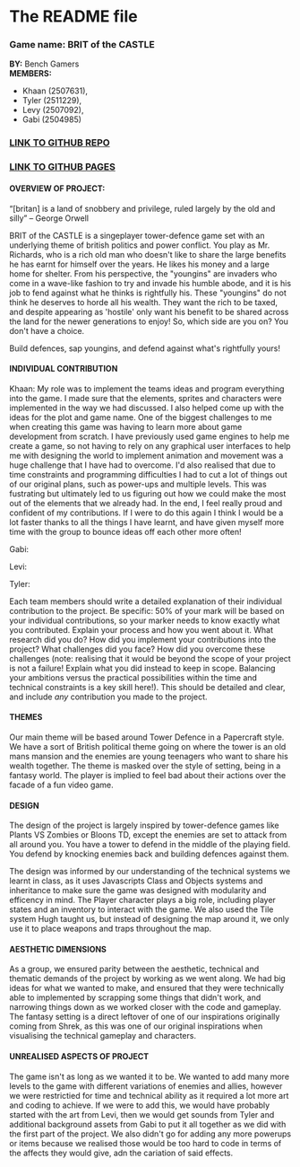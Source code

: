 # The README file


### Game name: **BRIT of the CASTLE**

**BY:** Bench Gamers  
**MEMBERS:**  
- Khaan (2507631),  
- Tyler (2511229),  
- Levy (2507092),  
- Gabi (2504985)

### [LINK TO GITHUB REPO](https://github.com/mistrk7/2507631-2504985-2511229-2507092-ma1805-final-project)  
### [LINK TO GITHUB PAGES](https://mistrk7.github.io/2507631-2504985-2511229-2507092-ma1805-final-project/)

#### **OVERVIEW OF PROJECT:**  

“[britan] is a land of snobbery and privilege, ruled largely by the old and silly” – George Orwell

BRIT of the CASTLE is a singeplayer tower-defence game set with an underlying theme of british politics and power conflict. You play as Mr. Richards, who is a rich old man who doesn't like to share the large benefits he has earnt for himself over the years. He likes his money and a large home for shelter. From his perspective, the "youngins" are invaders who come in a wave-like fashion to try and invade his humble abode, and it is his job to fend against what he thinks is rightfully his. These "youngins" do not think he deserves to horde all his wealth. They want the rich to be taxed, and despite appearing as 'hostile' only want his benefit to be shared across the land for the newer generations to enjoy! So, which side are you on? You don't have a choice.

Build defences, sap youngins, and defend against what's rightfully yours! 

#### **INDIVIDUAL CONTRIBUTION**
Khaan:
My role was to implement the teams ideas and program everything into the game. I made sure that the elements, sprites and characters were implemented in the way we had discussed. I also helped come up with the ideas for the plot and game name. One of the biggest challenges to me when creating this game was having to learn more about game development from scratch. I have previously used game engines to help me create a game, so not having to rely on any graphical user interfaces to help me with designing the world to implement animation and movement was a huge challenge that I have had to overcome. I'd also realised that due to time constraints and programming difficulties I had to cut a lot of things out of our original plans, such as power-ups and multiple levels. This was fustrating but ultimately led to us figuring out how we could make the most out of the elements that we already had. In the end, I feel really proud and confident of my contributions. If I were to do this again I think I would be a lot faster thanks to all the things I have learnt, and have given myself more time with the group to bounce ideas off each other more often!    

Gabi:

Levi:

Tyler:

Each team members should write a detailed explanation of their individual contribution to the project.
Be specific: 50% of your mark will be based on your individual contributions, so your marker needs to
know exactly what you contributed. Explain your process and how you went about it. What research did
you do? How did you implement your contributions into the project? What challenges did you face? How did
you overcome these challenges (note: realising that it would be beyond the scope of your project is
not a failure! Explain what you did instead to keep in scope. Balancing your ambitions versus the
practical possibilities within the time and technical constraints is a key skill here!). This should be
detailed and clear, and include *any* contribution you made to the project.

#### **THEMES**
Our main theme will be based around Tower Defence in a Papercraft style. We have a sort of British political theme going on where the tower is an old mans mansion and the enemies are young teenagers who want to share his wealth together. The theme is masked over the style of setting, being in a fantasy world. The player is implied to feel bad about their actions over the facade of a fun video game. 

#### **DESIGN**
The design of the project is largely inspired by tower-defence games like Plants VS Zombies or Bloons TD, except the enemies are set to attack from all around you. You have a tower to defend in the middle of the playing field. You defend by knocking enemies back and building defences against them. 

The design was informed by our understanding of the technical systems we learnt in class, as it uses Javascripts Class and Objects systems and inheritance to make sure the game was designed with modularity and efficency in mind. The Player character plays a big role, including player states and an inventory to interact with the game. We also used the Tile system Hugh taught us, but instead of designing the map around it, we only use it to place weapons and traps throughout the map. 

#### **AESTHETIC DIMENSIONS**
As a group, we ensured parity between the aesthetic, technical and thematic demands of the project by working as we went along. We had big ideas for what we wanted to make, and ensured that they were technically able to implemented by scrapping some things that didn't work, and narrowing things down as we worked closer with the code and gameplay. The fantasy setting is a direct leftover of one of our inspirations originally coming from Shrek, as this was one of our original inspirations when visualising the technical gameplay and characters. 

#### **UNREALISED ASPECTS OF PROJECT**
The game isn't as long as we wanted it to be. We wanted to add many more levels to the game with different variations of enemies and allies, however we were restrictied for time and technical ability as it required a lot more art and coding to achieve. If we were to add this, we would have probably started with the art from Levi, then we would get sounds from Tyler and additional background assets from Gabi to put it all together as we did with the first part of the project. We also didn't go for adding any more powerups or items because we realised those would be too hard to code in terms of the affects they would give, adn the cariation of said effects. 
